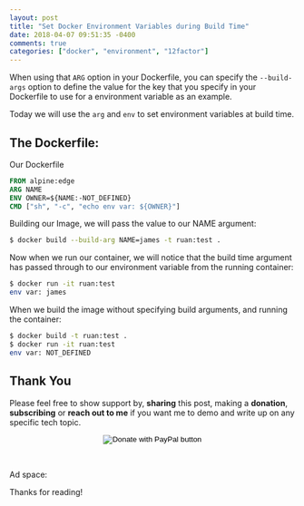```yaml
---
layout: post
title: "Set Docker Environment Variables during Build Time"
date: 2018-04-07 09:51:35 -0400
comments: true
categories: ["docker", "environment", "12factor"] 
---
```


When using that `ARG` option in your Dockerfile, you can specify the `--build-args` option to define the value for the key that you specify in your Dockerfile to use for a environment variable as an example.

Today we will use the `arg` and `env` to set environment variables at build time.

## The Dockerfile:

Our Dockerfile

```dockerfile
FROM alpine:edge
ARG NAME
ENV OWNER=${NAME:-NOT_DEFINED}
CMD ["sh", "-c", "echo env var: ${OWNER}"]
```

Building our Image, we will pass the value to our NAME argument:

```bash
$ docker build --build-arg NAME=james -t ruan:test .
```

Now when we run our container, we will notice that the build time argument has passed through to our environment variable from the running container:

```bash
$ docker run -it ruan:test 
env var: james

```

When we build the image without specifying build arguments, and running the container:

```bash
$ docker build -t ruan:test .
$ docker run -it ruan:test 
env var: NOT_DEFINED
```

## Thank You

Please feel free to show support by, **sharing** this post, making a **donation**, **subscribing** or **reach out to me** if you want me to demo and write up on any specific tech topic.

<center>
<form action="https://www.paypal.com/cgi-bin/webscr" method="post" target="_top">
<input type="hidden" name="cmd" value="_s-xclick" />
<input type="hidden" name="hosted_button_id" value="W7CBGYTCWGANQ" />
<input type="image" src="https://user-images.githubusercontent.com/567298/49853901-461c3700-fdf1-11e8-9d80-8a424a3173af.png" border="0" name="submit" title="PayPal - The safer, easier way to pay online!" alt="Donate with PayPal button" />
</form>
</center>

<br>

Ad space:

<script type="text/javascript">
  ( function() {
    if (window.CHITIKA === undefined) { window.CHITIKA = { 'units' : [] }; };
    var unit = {"calltype":"async[2]","publisher":"rbekker87","width":728,"height":90,"sid":"Chitika Default"};
    var placement_id = window.CHITIKA.units.length;
    window.CHITIKA.units.push(unit);
    document.write('<div id="chitikaAdBlock-' + placement_id + '"></div>');
}());
</script>
<script type="text/javascript" src="//cdn.chitika.net/getads.js" async></script>

<p>

Thanks for reading!
